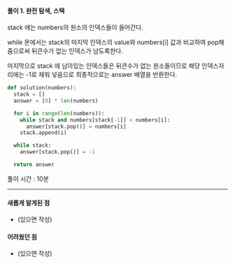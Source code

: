 #### 풀이 1. 완전 탐색, 스택

stack 에는 numbers의 원소의 인덱스들이 들어간다.

while 문에서는 stack의 마지막 인덱스의 value와 numbers[i] 값과 비교하여 pop해줌으로써 뒤큰수가 없는 인덱스가 남도록한다.

마지막으로 stack 에 남아있는 인덱스들은 뒤큰수가 없는 원소들이므로 해당 인덱스자리에는 -1로 채워 넣음으로 최종적으로는 answer 배열을 반환한다.

```python
def solution(numbers):
  stack = []
  answer = [0] * len(numbers)

  for i in range(len(numbers)):
    while stack and numbers[stack[-1]] < numbers[i]:
      answer[stack.pop()] = numbers[i]
    stack.append(i)

  while stack:
    answer[stack.pop()] = -1

  return answer
```

풀이 시간 : 10분

---

#### 새롭게 알게된 점

- (있으면 작성)

#### 어려웠던 점

- (있으면 작성)
